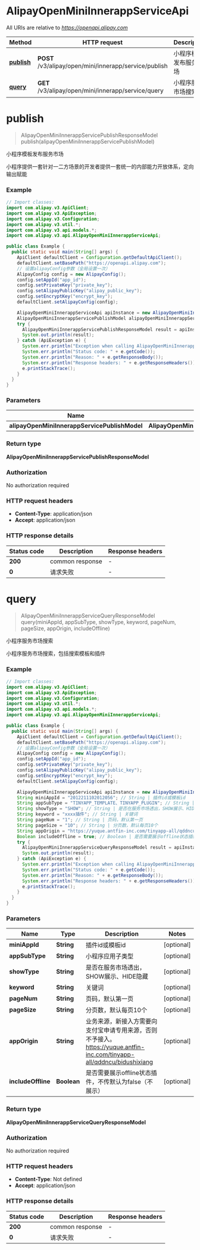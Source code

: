 # AlipayOpenMiniInnerappServiceApi

All URIs are relative to *https://openapi.alipay.com*

| Method | HTTP request | Description |
|------------- | ------------- | -------------|
| [**publish**](AlipayOpenMiniInnerappServiceApi.md#publish) | **POST** /v3/alipay/open/mini/innerapp/service/publish | 小程序模板发布服务市场 |
| [**query**](AlipayOpenMiniInnerappServiceApi.md#query) | **GET** /v3/alipay/open/mini/innerapp/service/query | 小程序服务市场搜索 |


<a name="publish"></a>
# **publish**
> AlipayOpenMiniInnerappServicePublishResponseModel publish(alipayOpenMiniInnerappServicePublishModel)

小程序模板发布服务市场

小程序提供一套针对一二方场景的开发者提供一套统一的内部能力开放体系，定向输出赋能

### Example
```java
// Import classes:
import com.alipay.v3.ApiClient;
import com.alipay.v3.ApiException;
import com.alipay.v3.Configuration;
import com.alipay.v3.util.*;
import com.alipay.v3.api.models.*;
import com.alipay.v3.api.AlipayOpenMiniInnerappServiceApi;

public class Example {
  public static void main(String[] args) {
    ApiClient defaultClient = Configuration.getDefaultApiClient();
    defaultClient.setBasePath("https://openapi.alipay.com");
    // 设置alipayConfig参数（全局设置一次）
    AlipayConfig config = new AlipayConfig();
    config.setAppId("app_id");
    config.setPrivateKey("private_key");
    config.setAlipayPublicKey("alipay_public_key");
    config.setEncryptKey("encrypt_key");
    defaultClient.setAlipayConfig(config);

    AlipayOpenMiniInnerappServiceApi apiInstance = new AlipayOpenMiniInnerappServiceApi(defaultClient);
    AlipayOpenMiniInnerappServicePublishModel alipayOpenMiniInnerappServicePublishModel = new AlipayOpenMiniInnerappServicePublishModel(); // AlipayOpenMiniInnerappServicePublishModel | 
    try {
      AlipayOpenMiniInnerappServicePublishResponseModel result = apiInstance.publish(alipayOpenMiniInnerappServicePublishModel);
      System.out.println(result);
    } catch (ApiException e) {
      System.err.println("Exception when calling AlipayOpenMiniInnerappServiceApi#publish");
      System.err.println("Status code: " + e.getCode());
      System.err.println("Reason: " + e.getResponseBody());
      System.err.println("Response headers: " + e.getResponseHeaders());
      e.printStackTrace();
    }
  }
}
```

### Parameters

| Name | Type | Description  | Notes |
|------------- | ------------- | ------------- | -------------|
| **alipayOpenMiniInnerappServicePublishModel** | **AlipayOpenMiniInnerappServicePublishModel**|  | [optional] |

### Return type

**AlipayOpenMiniInnerappServicePublishResponseModel**

### Authorization

No authorization required

### HTTP request headers

 - **Content-Type**: application/json
 - **Accept**: application/json

### HTTP response details
| Status code | Description | Response headers |
|-------------|-------------|------------------|
| **200** | common response |  -  |
| **0** | 请求失败 |  -  |

<a name="query"></a>
# **query**
> AlipayOpenMiniInnerappServiceQueryResponseModel query(miniAppId, appSubType, showType, keyword, pageNum, pageSize, appOrigin, includeOffline)

小程序服务市场搜索

小程序服务市场搜索，包括搜索模板和插件

### Example
```java
// Import classes:
import com.alipay.v3.ApiClient;
import com.alipay.v3.ApiException;
import com.alipay.v3.Configuration;
import com.alipay.v3.util.*;
import com.alipay.v3.api.models.*;
import com.alipay.v3.api.AlipayOpenMiniInnerappServiceApi;

public class Example {
  public static void main(String[] args) {
    ApiClient defaultClient = Configuration.getDefaultApiClient();
    defaultClient.setBasePath("https://openapi.alipay.com");
    // 设置alipayConfig参数（全局设置一次）
    AlipayConfig config = new AlipayConfig();
    config.setAppId("app_id");
    config.setPrivateKey("private_key");
    config.setAlipayPublicKey("alipay_public_key");
    config.setEncryptKey("encrypt_key");
    defaultClient.setAlipayConfig(config);

    AlipayOpenMiniInnerappServiceApi apiInstance = new AlipayOpenMiniInnerappServiceApi(defaultClient);
    String miniAppId = "2012211102012056"; // String | 插件id或模板id
    String appSubType = "TINYAPP_TEMPLATE、TINYAPP_PLUGIN"; // String | 小程序应用子类型
    String showType = "SHOW"; // String | 是否在服务市场透出，SHOW展示、HIDE隐藏
    String keyword = "xxxx插件"; // String | 关键词
    String pageNum = "1"; // String | 页码，默认第一页
    String pageSize = "10"; // String | 分页数，默认每页10个
    String appOrigin = "https://yuque.antfin-inc.com/tinyapp-all/qddncu/bidushixiang"; // String | 业务来源，新接入方需要向支付宝申请专用来源，否则不予接入。https://yuque.antfin-inc.com/tinyapp-all/qddncu/bidushixiang
    Boolean includeOffline = true; // Boolean | 是否需要展示offline状态插件，不传默认为false（不展示）
    try {
      AlipayOpenMiniInnerappServiceQueryResponseModel result = apiInstance.query(miniAppId, appSubType, showType, keyword, pageNum, pageSize, appOrigin, includeOffline);
      System.out.println(result);
    } catch (ApiException e) {
      System.err.println("Exception when calling AlipayOpenMiniInnerappServiceApi#query");
      System.err.println("Status code: " + e.getCode());
      System.err.println("Reason: " + e.getResponseBody());
      System.err.println("Response headers: " + e.getResponseHeaders());
      e.printStackTrace();
    }
  }
}
```

### Parameters

| Name | Type | Description  | Notes |
|------------- | ------------- | ------------- | -------------|
| **miniAppId** | **String**| 插件id或模板id | [optional] |
| **appSubType** | **String**| 小程序应用子类型 | [optional] |
| **showType** | **String**| 是否在服务市场透出，SHOW展示、HIDE隐藏 | [optional] |
| **keyword** | **String**| 关键词 | [optional] |
| **pageNum** | **String**| 页码，默认第一页 | [optional] |
| **pageSize** | **String**| 分页数，默认每页10个 | [optional] |
| **appOrigin** | **String**| 业务来源，新接入方需要向支付宝申请专用来源，否则不予接入。https://yuque.antfin-inc.com/tinyapp-all/qddncu/bidushixiang | [optional] |
| **includeOffline** | **Boolean**| 是否需要展示offline状态插件，不传默认为false（不展示） | [optional] |

### Return type

**AlipayOpenMiniInnerappServiceQueryResponseModel**

### Authorization

No authorization required

### HTTP request headers

 - **Content-Type**: Not defined
 - **Accept**: application/json

### HTTP response details
| Status code | Description | Response headers |
|-------------|-------------|------------------|
| **200** | common response |  -  |
| **0** | 请求失败 |  -  |

